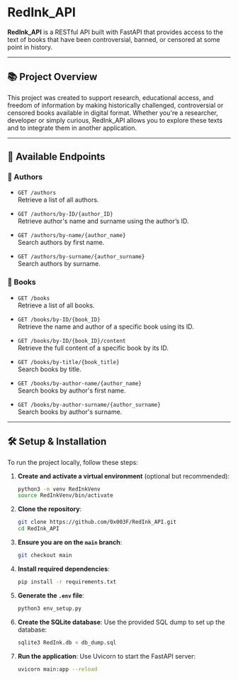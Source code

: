 # RedInk_API

**RedInk_API** is a RESTful API built with FastAPI that provides access to the text of books that have been controversial, banned, or censored at some point in history.

---

## 📚 Project Overview

This project was created to support research, educational access, and freedom of information by making historically challenged, controversial or censored books available in digital format. Whether you're a researcher, developer or simply curious, RedInk_API allows you to explore these texts and to integrate them in another application.

---

## 🚀 Available Endpoints

### 🔎 Authors

- `GET /authors`  
  Retrieve a list of all authors.

- `GET /authors/by-ID/{author_ID}`  
  Retrieve author's name and surname using the author’s ID.

- `GET /authors/by-name/{author_name}`  
  Search authors by first name.

- `GET /authors/by-surname/{author_surname}`  
  Search authors by surname.

### 📖 Books

- `GET /books`  
  Retrieve a list of all books.

- `GET /books/by-ID/{book_ID}`  
  Retrieve the name and author of a specific book using its ID.

- `GET /books/by-ID/{book_ID}/content`  
  Retrieve the full content of a specific book by its ID.

- `GET /books/by-title/{book_title}`  
  Search books by title.

- `GET /books/by-author-name/{author_name}`  
  Search books by author's first name.

- `GET /books/by-author-surname/{author_surname}`  
  Search books by author's surname.

---

## 🛠️ Setup & Installation

To run the project locally, follow these steps:

1. **Create and activate a virtual environment** (optional but recommended):

   ```bash
   python3 -m venv RedInkVenv
   source RedInkVenv/bin/activate

2. **Clone the repository**:
   ```bash
   git clone https://github.com/0x003F/RedInk_API.git
   cd RedInk_API
    ````

3. **Ensure you are on the `main` branch**:

   ```bash
   git checkout main
   ```

4. **Install required dependencies**:

   ```bash
   pip install -r requirements.txt
   ```

5. **Generate the `.env` file**:

   ```bash
   python3 env_setup.py
   ```

6. **Create the SQLite database**:
   Use the provided SQL dump to set up the database:

   ```bash
   sqlite3 RedInk.db < db_dump.sql
   ```

7. **Run the application**:
   Use Uvicorn to start the FastAPI server:

   ```bash
   uvicorn main:app --reload
   ```
